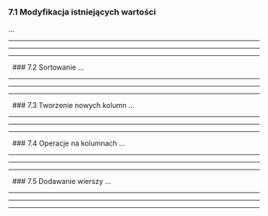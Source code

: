 ### 7.1 Modyfikacja istniejących wartości
...

---
---
---
&nbsp;&nbsp;### 7.2 Sortowanie
...

---
---
---
&nbsp;&nbsp;### 7.3 Tworzenie nowych kolumn
...

---
---
---
&nbsp;&nbsp;### 7.4 Operacje na kolumnach
...

---
---
---
&nbsp;&nbsp;### 7.5 Dodawanie wierszy
...

---
---
---
&nbsp;&nbsp;